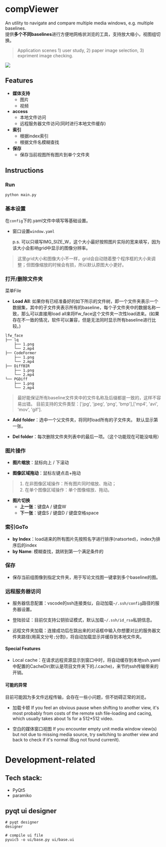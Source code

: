 # compViewer
An utility to navigate and compare multiple media windows, e.g. multiple baselines. \
提供**多个不同baselines**进行方便地网格状浏览的工具，支持放大缩小，视图组切换。


> Application scenes 1) user study, 2) paper image selection, 3) expriment image checking.

<img src="figs/demo.png"></img>

## Features

- **媒体支持**
    - 图片
    - 视频
- **access**
    - 本地文件访问
    - 远程服务器文件访问(同时进行本地文件缓存)
- **索引**
    - 根据index索引
    - 根据文件名模糊查找
- **保存**
    - 保存当前视图所有图片到单个文件夹

## Instructions
### Run
```python
python main.py
```

### 基本设置

在`config`下的.yaml文件中填写等基础设置。

- 窗口设置`window.yaml`

    p.s. 可以只填写IMG_SIZE_W，这个大小最好按照图片实际的宽来填写，因为该大小会影响grid中显示的图像分辨率。

> 这里grid大小和图像大小不一样，grid会自动随着整个程序框的大小来调整；但图像缩放的时候会有损，所以默认原图大小更好。

### 打开/删除文件夹
菜单File
- **Load All**: 如果你有已经准备好的如下所示的文件树，即一个文件夹表示一个数据集，其中的子文件夹表示所有的baseline，每个子文件夹中的数据名称一致，那么可以直接用load all来将lfw_face这个文件夹一次性load进来。(如果存在不一致的情况，软件可以兼容，但是无法同时显示所有baseline进行比较。)

```
lfw_face
├── lq
    ├── 1.png
    └── 2.mp4
├── CodeFormer
    ├── 1.png
    └── 2.mp4
├── DiffBIR
    ├── 1.png
    └── 2.mp4
└── PGDiff
    ├── 1.png
    └── 2.mp4
```
>最好能保证所有baseline文件夹中的文件名称及后缀都是一致的，这样不容易出错。
目前支持的文件类型：['jpg', 'jpeg', 'png', 'bmp'],['mp4', 'avi', 'mov', 'gif'].

- **Add folder**：选中一个父文件夹，将同时load所有的子文件夹。
默认显示第一张。

- **Del folder**：每次删除文件夹列表中的最后一项。（这个功能现在可能没啥用）

### 图片操作

- **图片缩放**：鼠标向上 / 下滚动

- **图像区域拖动**：鼠标左键点击+拖动

> 1) 在非图像区域操作：所有图片同时缩放、拖动；
> 2) 在单个图像区域操作：单个图像缩放、拖动。

- **图片切换**
    - **上一张**：键盘A / 键盘W
    - **下一张**：键盘S / 键盘D / 键盘空格space

### 索引GoTo

- **by Index**：load进来的所有图片先按照名字进行排序(natsorted)，index为排序后的index
- **by Name**: 模糊查找，跳转到第一个满足条件的

### 保存
- 保存当前组图像到指定文件夹，用于写论文找图一键拿到多个baseline的图。

### 远程服务器访问
- 服务器信息配置：vscode的ssh连接类似，自动加载`~/.ssh/config`路径的服务器设置。
- 登陆验证：目前仅支持公钥验证模式，默认加载`~/.ssh/id_rsa`私钥信息。

- 远程文件夹加载：连接成功后在跳出来的对话框中输入你想要对比的服务器文件夹路径(用英文分号`;`分割)，将自动加载显示并缓存到本地文件夹。


#### Special Features
- Local cache：在请求远程资源显示到窗口中时，将自动缓存到本地ssh.yaml中配置的CacheDir(默认是项目文件夹下的./.cache)，来节约ssh传输带来的开销。

#### 可能的异常
目前可能因为多文件远程传输，会存在一些小问题，但不妨碍正常的浏览。
- 加载卡顿 If you feel an obvious pause when shifting to another view, it's most probably from costs of the remote ssh file-loading and cacing, which usually takes about 1s for a 512*512 video.

- 空白的媒体窗口视图 If you encounter empty unit media window view(s) but not due to missing media source, try switching to another view and back to check if it's normal (Bug not found currenlt).


# Development-related

## Tech stack:
- PyQt5
- paramiko

## pyqt ui designer
```shell
# pyqt designer
designer

# compile ui file
pyuic5 -o ui/base.py ui/base.ui
```

<!-- ```
pyinstaller -F ui/main.py
``` -->